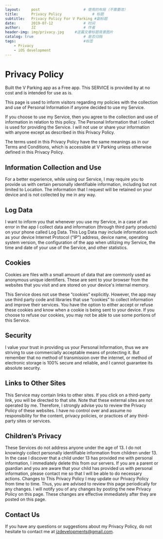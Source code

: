 ```yaml
---
layout:     post   				    # 使用的布局（不需要改）
title:      Privacy Policy 				# 标题
subtitle:   Privacy Policy For V Parking #副标题
date:       2019-07-12 				# 时间
author:     JZ 						# 作者
header-img: img/privacy.jpg 	#这篇文章标题背景图片
catalog: true 						# 是否归档
tags:								#标签
    - Privacy
    - iOS development
---
```


# Privacy Policy

Built the V Parking app as a Free app. This SERVICE is provided by at no cost and is intended for use as is.

This page is used to inform visitors regarding my policies with the collection and use of Personal Information if anyone decided to use my Service.

If you choose to use my Service, then you agree to the collection and use of information in relation to this policy. The Personal Information that I collect is used for providing the Service. I will not use or share your information with anyone except as described in this Privacy Policy.

The terms used in this Privacy Policy have the same meanings as in our Terms and Conditions, which is accessible at V Parking unless otherwise defined in this Privacy Policy.

## Information Collection and Use

For a better experience, while using our Service, I may require you to provide us with certain personally identifiable information, including but not limited to Location. The information that I request will be retained on your device and is not collected by me in any way.

## Log Data

I want to inform you that whenever you use my Service, in a case of an error in the app I collect data and information (through third party products) on your phone called Log Data. This Log Data may include information such as your device Internet Protocol (“IP”) address, device name, operating system version, the configuration of the app when utilizing my Service, the time and date of your use of the Service, and other statistics.

## Cookies

Cookies are files with a small amount of data that are commonly used as anonymous unique identifiers. These are sent to your browser from the websites that you visit and are stored on your device's internal memory.

This Service does not use these “cookies” explicitly. However, the app may use third party code and libraries that use “cookies” to collect information and improve their services. You have the option to either accept or refuse these cookies and know when a cookie is being sent to your device. If you choose to refuse our cookies, you may not be able to use some portions of this Service.

## Security

I value your trust in providing us your Personal Information, thus we are striving to use commercially acceptable means of protecting it. But remember that no method of transmission over the internet, or method of electronic storage is 100% secure and reliable, and I cannot guarantee its absolute security.

## Links to Other Sites

This Service may contain links to other sites. If you click on a third-party link, you will be directed to that site. Note that these external sites are not operated by me. Therefore, I strongly advise you to review the Privacy Policy of these websites. I have no control over and assume no responsibility for the content, privacy policies, or practices of any third-party sites or services.

## Children’s Privacy

These Services do not address anyone under the age of 13. I do not knowingly collect personally identifiable information from children under 13. In the case I discover that a child under 13 has provided me with personal information, I immediately delete this from our servers. If you are a parent or guardian and you are aware that your child has provided us with personal information, please contact me so that I will be able to do necessary actions.
Changes to This Privacy Policy
I may update our Privacy Policy from time to time. Thus, you are advised to review this page periodically for any changes. I will notify you of any changes by posting the new Privacy Policy on this page. These changes are effective immediately after they are posted on this page.

## Contact Us

If you have any questions or suggestions about my Privacy Policy, do not hesitate to contact me at jzdevelopments@gmail.com.
